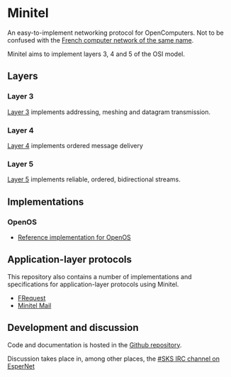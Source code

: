 # Minitel
An easy-to-implement networking protocol for OpenComputers. Not to be confused with the [French computer network of the same name](https://en.wikipedia.org/wiki/Minitel).

Minitel aims to implement layers 3, 4 and 5 of the OSI model.

## Layers
### Layer 3
[Layer 3](protocol-3.md) implements addressing, meshing and datagram transmission.

### Layer 4
[Layer 4](protocol-4.md) implements ordered message delivery

### Layer 5
[Layer 5](protocol-5.md) implements reliable, ordered, bidirectional streams.

## Implementations
### OpenOS
- [Reference implementation for OpenOS](OpenOS/README.md)

## Application-layer protocols
This repository also contains a number of implementations and specifications for application-layer protocols using Minitel.

- [FRequest](FRequest/FRequest-protocol.md)
- [Minitel Mail](MMail/MMail-protocol.md)

## Development and discussion
Code and documentation is hosted in the [Github repository](https://github.com/XeonSquared/OC-Minitel).

Discussion takes place in, among other places, the [#SKS IRC channel on EsperNet](irc://irc.esper.net/#SKS)
